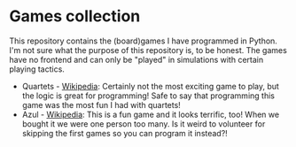 # Games collection

This repository contains the (board)games I have programmed in Python. I'm not sure what the purpose of this repository is, to be honest. The games have no frontend and can only be "played" in simulations with certain playing tactics.

- Quartets - [Wikipedia](https://en.wikipedia.org/wiki/Quartets_(card_game)): Certainly not the most exciting game to play, but the logic is great for programming! Safe to say that programming this game was the most fun I had with quartets!
- Azul - [Wikipedia](https://en.wikipedia.org/wiki/Azul_(board_game)): This is a fun game and it looks terrific, too! When we bought it we were one person too many. Is it weird to volunteer for skipping the first games so you can program it instead?!